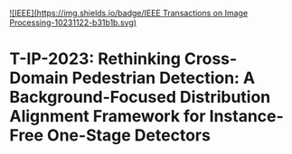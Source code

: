 [![IEEE](https://img.shields.io/badge/IEEE Transactions on Image Processing-10231122-b31b1b.svg)](https://ieeexplore.ieee.org/document/10231122)

# T-IP-2023: Rethinking Cross-Domain Pedestrian Detection: A Background-Focused Distribution Alignment Framework for Instance-Free One-Stage Detectors
